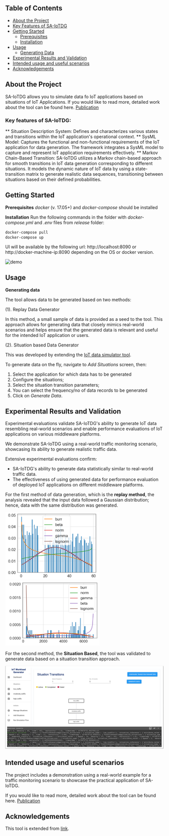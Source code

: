 ## Table of Contents

- [About the Project](#about-the-project)
- [Key Features of SA-IoTDG](#features)
- [Getting Started](#resources)
  - [Prerequisites](#prerequi)
  - [Installation](#install)
- [Usage](#usage)
  - [Generating Data](#data-gen)  
- [Experimental Results and Validation](#exp)
- [Intended usage and useful scenarios](#scenarios)
- [Acknowledgements](#results)


## About the Project

SA-IoTDG allows you to simulate data fo IoT applications based on situations of IoT Applications. If you would like to read more, detailed work about the tool can be found here. [Publication](https://www.mdpi.com/1424-8220/23/1/7)

### Key features of SA-IoTDG:

** Situation Description System: Defines and characterizes various states and transitions within the IoT application's operational context.
** SysML Model: Captures the functional and non-functional requirements of the IoT application for data generation. The framework integrates a SysML model to capture and represent IoT application requirements effectively.
** Markov Chain-Based Transition: SA-IoTDG utilizes a Markov chain-based approach for smooth transitions in IoT data generation corresponding to different situations. It models the dynamic nature of IoT data by using a state-transition matrix to generate realistic data sequences, transitioning between situations based on their defined probabilities.

## Getting Started

**Prerequisites**
*docker* (v. 17.05+) and *docker-compose* should be installed

**Installation**
Run the following commands in the folder with *docker-compose.yml* and *.env* files from *release* folder:

    docker-compose pull
    docker-compose up

UI will be available by the following url:
http://localhost:8090 or http://docker-machine-ip:8090
depending on the OS or docker version.

![demo](https://user-images.githubusercontent.com/4072962/38543721-023134b4-3cae-11e8-8e97-ee6468771e2a.gif)

##  Usage

**Generating data**

The tool allows data to be generated based on two methods:

(1). Replay Data Generator

In this method, a small sample of data is provided as a seed to the tool. This approach allows for generating data that closely mimics real-world scenarios and helps ensure that the generated data is relevant and useful for the intended IoT
application or users.

(2). Situation based Data Generator 

This was developed by extending the [IoT data simulator tool](https://github.com/IBA-Group-IT/IoT-data-simulator/). 

To generate data on the fly, navigate to *Add Situations* screen, then:

   1. Select the application for which data has to be generated
   2. Configure the situations;
   3. Select the situation transition parameters;
   4. You can select the frequency/no of data records to be generated
   5. Click on *Generate Data*. 
   
## Experimental Results and Validation

Experimental evaluations validate SA-IoTDG's ability to generate IoT data resembling real-world scenarios and enable performance evaluations of IoT applications on various middleware platforms.

We demonstrate SA-IoTDG using a real-world traffic monitoring scenario, showcasing its ability to generate realistic traffic data.

Extensive experimental evaluations confirm:
* SA-IoTDG's ability to generate data statistically similar to real-world traffic data.
* The effectiveness of using generated data for performance evaluation of deployed IoT applications on different middleware platforms.

For the first method of data generation, which is the **replay method**, the analysis revealed that the input data followed a Gaussian distribution; hence, data with the same distribution was generated.

<p float="left">
  <img src="ExperimentalResults/gen_data_fit.png" width="300" />
  <img src="ExperimentalResults/metro_data_fit.png" width="300" /> 
</p>

For the second method, the **Situation Based**, the tool was validated to generate data based on a situation transition approach.

![SitDataGen](ExperimentalResults/SituationBasedDataGen.png)

## Intended usage and useful scenarios

The project includes a demonstration using a real-world example for a traffic monitoring scenario to showcase the practical application of SA-IoTDG.

If you would like to read more, detailed work about the tool can be found here. [Publication](https://www.mdpi.com/1424-8220/23/1/7)

## Acknowledgements

This tool is extended from [link](https://github.com/IBA-Group-IT/IoT-data-simulator/).

